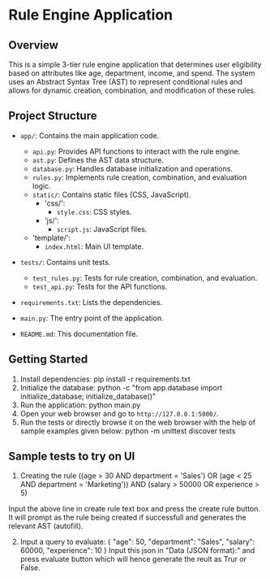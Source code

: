 # Rule Engine Application

## Overview
This is a simple 3-tier rule engine application that determines user eligibility based on attributes like age, department, income, and spend. The system uses an Abstract Syntax Tree (AST) to represent conditional rules and allows for dynamic creation, combination, and modification of these rules.

## Project Structure
- `app/`: Contains the main application code.
  - `api.py`: Provides API functions to interact with the rule engine.
  - `ast.py`: Defines the AST data structure.
  - `database.py`: Handles database initialization and operations.
  - `rules.py`: Implements rule creation, combination, and evaluation logic.
  - `static/`: Contains static files (CSS, JavaScript).
    - 'css/': 
      - `style.css`: CSS styles.
    - 'js/':
      - `script.js`: JavaScript files.
  - 'template/':
      - `index.html`: Main UI template.
  
- `tests/`: Contains unit tests.
  - `test_rules.py`: Tests for rule creation, combination, and evaluation.
  - `test_api.py`: Tests for the API functions.
- `requirements.txt`: Lists the dependencies.
- `main.py`: The entry point of the application.
- `README.md`: This documentation file.

## Getting Started
1. Install dependencies:
    pip install -r requirements.txt
2. Initialize the database:
    python -c "from app.database import initialize_database; initialize_database()"
3. Run the application:
    python main.py
4. Open your web browser and go to `http://127.0.0.1:5000/`.
5. Run the tests or directly browse it on the web browser with the help of sample examples given below:
    python -m unittest discover tests


## Sample tests to try on UI
1. Creating the rule
    ((age > 30 AND department = 'Sales') OR (age < 25 AND department = 'Marketing')) AND (salary > 50000 OR experience > 5)
  
  Input the above line in create rule text box and press the create rule button. It will prompt as the rule being created if successfull and generates the relevant AST (autofill).

2. Input a query to evaluate:
      {
        "age": 50,
        "department": "Sales",
        "salary": 60000,
        "experience": 10
      }
    Input this json in "Data (JSON format):" and press evaluate button which will hence generate the reult as Trur or False.